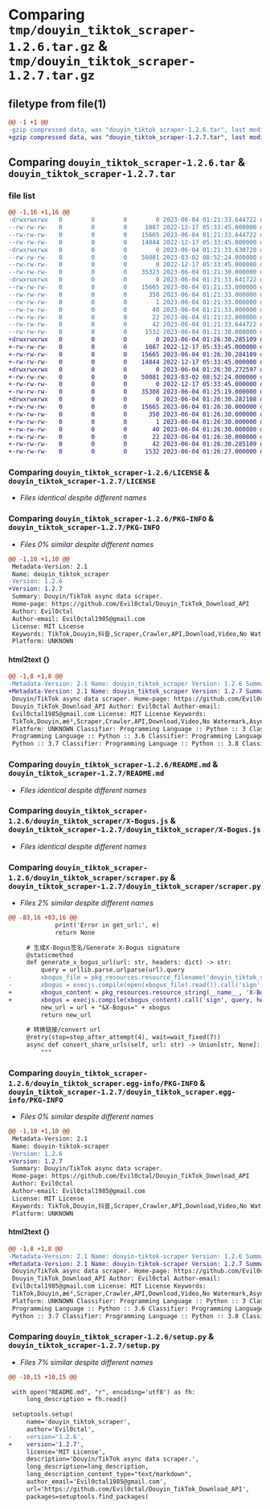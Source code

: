 # Comparing `tmp/douyin_tiktok_scraper-1.2.6.tar.gz` & `tmp/douyin_tiktok_scraper-1.2.7.tar.gz`

## filetype from file(1)

```diff
@@ -1 +1 @@
-gzip compressed data, was "douyin_tiktok_scraper-1.2.6.tar", last modified: Sun Jun  4 01:21:33 2023, max compression
+gzip compressed data, was "douyin_tiktok_scraper-1.2.7.tar", last modified: Sun Jun  4 01:26:30 2023, max compression
```

## Comparing `douyin_tiktok_scraper-1.2.6.tar` & `douyin_tiktok_scraper-1.2.7.tar`

### file list

```diff
@@ -1,16 +1,16 @@
-drwxrwxrwx   0        0        0        0 2023-06-04 01:21:33.644722 douyin_tiktok_scraper-1.2.6/
--rw-rw-rw-   0        0        0     1087 2022-12-17 05:33:45.000000 douyin_tiktok_scraper-1.2.6/LICENSE
--rw-rw-rw-   0        0        0    15665 2023-06-04 01:21:33.644722 douyin_tiktok_scraper-1.2.6/PKG-INFO
--rw-rw-rw-   0        0        0    14844 2022-12-17 05:33:45.000000 douyin_tiktok_scraper-1.2.6/README.md
-drwxrwxrwx   0        0        0        0 2023-06-04 01:21:33.630720 douyin_tiktok_scraper-1.2.6/douyin_tiktok_scraper/
--rw-rw-rw-   0        0        0    50081 2023-03-02 08:52:24.000000 douyin_tiktok_scraper-1.2.6/douyin_tiktok_scraper/X-Bogus.js
--rw-rw-rw-   0        0        0        0 2022-12-17 05:33:45.000000 douyin_tiktok_scraper-1.2.6/douyin_tiktok_scraper/__init__.py
--rw-rw-rw-   0        0        0    35323 2023-06-04 01:21:30.000000 douyin_tiktok_scraper-1.2.6/douyin_tiktok_scraper/scraper.py
-drwxrwxrwx   0        0        0        0 2023-06-04 01:21:33.641722 douyin_tiktok_scraper-1.2.6/douyin_tiktok_scraper.egg-info/
--rw-rw-rw-   0        0        0    15665 2023-06-04 01:21:33.000000 douyin_tiktok_scraper-1.2.6/douyin_tiktok_scraper.egg-info/PKG-INFO
--rw-rw-rw-   0        0        0      350 2023-06-04 01:21:33.000000 douyin_tiktok_scraper-1.2.6/douyin_tiktok_scraper.egg-info/SOURCES.txt
--rw-rw-rw-   0        0        0        1 2023-06-04 01:21:33.000000 douyin_tiktok_scraper-1.2.6/douyin_tiktok_scraper.egg-info/dependency_links.txt
--rw-rw-rw-   0        0        0       40 2023-06-04 01:21:33.000000 douyin_tiktok_scraper-1.2.6/douyin_tiktok_scraper.egg-info/requires.txt
--rw-rw-rw-   0        0        0       22 2023-06-04 01:21:33.000000 douyin_tiktok_scraper-1.2.6/douyin_tiktok_scraper.egg-info/top_level.txt
--rw-rw-rw-   0        0        0       42 2023-06-04 01:21:33.644722 douyin_tiktok_scraper-1.2.6/setup.cfg
--rw-rw-rw-   0        0        0     1532 2023-06-04 01:21:30.000000 douyin_tiktok_scraper-1.2.6/setup.py
+drwxrwxrwx   0        0        0        0 2023-06-04 01:26:30.285109 douyin_tiktok_scraper-1.2.7/
+-rw-rw-rw-   0        0        0     1087 2022-12-17 05:33:45.000000 douyin_tiktok_scraper-1.2.7/LICENSE
+-rw-rw-rw-   0        0        0    15665 2023-06-04 01:26:30.284109 douyin_tiktok_scraper-1.2.7/PKG-INFO
+-rw-rw-rw-   0        0        0    14844 2022-12-17 05:33:45.000000 douyin_tiktok_scraper-1.2.7/README.md
+drwxrwxrwx   0        0        0        0 2023-06-04 01:26:30.272597 douyin_tiktok_scraper-1.2.7/douyin_tiktok_scraper/
+-rw-rw-rw-   0        0        0    50081 2023-03-02 08:52:24.000000 douyin_tiktok_scraper-1.2.7/douyin_tiktok_scraper/X-Bogus.js
+-rw-rw-rw-   0        0        0        0 2022-12-17 05:33:45.000000 douyin_tiktok_scraper-1.2.7/douyin_tiktok_scraper/__init__.py
+-rw-rw-rw-   0        0        0    35308 2023-06-04 01:25:19.000000 douyin_tiktok_scraper-1.2.7/douyin_tiktok_scraper/scraper.py
+drwxrwxrwx   0        0        0        0 2023-06-04 01:26:30.282108 douyin_tiktok_scraper-1.2.7/douyin_tiktok_scraper.egg-info/
+-rw-rw-rw-   0        0        0    15665 2023-06-04 01:26:30.000000 douyin_tiktok_scraper-1.2.7/douyin_tiktok_scraper.egg-info/PKG-INFO
+-rw-rw-rw-   0        0        0      350 2023-06-04 01:26:30.000000 douyin_tiktok_scraper-1.2.7/douyin_tiktok_scraper.egg-info/SOURCES.txt
+-rw-rw-rw-   0        0        0        1 2023-06-04 01:26:30.000000 douyin_tiktok_scraper-1.2.7/douyin_tiktok_scraper.egg-info/dependency_links.txt
+-rw-rw-rw-   0        0        0       40 2023-06-04 01:26:30.000000 douyin_tiktok_scraper-1.2.7/douyin_tiktok_scraper.egg-info/requires.txt
+-rw-rw-rw-   0        0        0       22 2023-06-04 01:26:30.000000 douyin_tiktok_scraper-1.2.7/douyin_tiktok_scraper.egg-info/top_level.txt
+-rw-rw-rw-   0        0        0       42 2023-06-04 01:26:30.285109 douyin_tiktok_scraper-1.2.7/setup.cfg
+-rw-rw-rw-   0        0        0     1532 2023-06-04 01:26:27.000000 douyin_tiktok_scraper-1.2.7/setup.py
```

### Comparing `douyin_tiktok_scraper-1.2.6/LICENSE` & `douyin_tiktok_scraper-1.2.7/LICENSE`

 * *Files identical despite different names*

### Comparing `douyin_tiktok_scraper-1.2.6/PKG-INFO` & `douyin_tiktok_scraper-1.2.7/PKG-INFO`

 * *Files 0% similar despite different names*

```diff
@@ -1,10 +1,10 @@
 Metadata-Version: 2.1
 Name: douyin_tiktok_scraper
-Version: 1.2.6
+Version: 1.2.7
 Summary: Douyin/TikTok async data scraper.
 Home-page: https://github.com/Evil0ctal/Douyin_TikTok_Download_API
 Author: Evil0ctal
 Author-email: Evil0ctal1985@gmail.com
 License: MIT License
 Keywords: TikTok,Douyin,抖音,Scraper,Crawler,API,Download,Video,No Watermark,Async
 Platform: UNKNOWN
```

#### html2text {}

```diff
@@ -1,8 +1,8 @@
-Metadata-Version: 2.1 Name: douyin_tiktok_scraper Version: 1.2.6 Summary:
+Metadata-Version: 2.1 Name: douyin_tiktok_scraper Version: 1.2.7 Summary:
 Douyin/TikTok async data scraper. Home-page: https://github.com/Evil0ctal/
 Douyin_TikTok_Download_API Author: Evil0ctal Author-email:
 Evil0ctal1985@gmail.com License: MIT License Keywords:
 TikTok,Douyin,æé³,Scraper,Crawler,API,Download,Video,No Watermark,Async
 Platform: UNKNOWN Classifier: Programming Language :: Python :: 3 Classifier:
 Programming Language :: Python :: 3.6 Classifier: Programming Language ::
 Python :: 3.7 Classifier: Programming Language :: Python :: 3.8 Classifier:
```

### Comparing `douyin_tiktok_scraper-1.2.6/README.md` & `douyin_tiktok_scraper-1.2.7/README.md`

 * *Files identical despite different names*

### Comparing `douyin_tiktok_scraper-1.2.6/douyin_tiktok_scraper/X-Bogus.js` & `douyin_tiktok_scraper-1.2.7/douyin_tiktok_scraper/X-Bogus.js`

 * *Files identical despite different names*

### Comparing `douyin_tiktok_scraper-1.2.6/douyin_tiktok_scraper/scraper.py` & `douyin_tiktok_scraper-1.2.7/douyin_tiktok_scraper/scraper.py`

 * *Files 2% similar despite different names*

```diff
@@ -83,16 +83,16 @@
             print('Error in get_url:', e)
             return None
 
     # 生成X-Bogus签名/Generate X-Bogus signature
     @staticmethod
     def generate_x_bogus_url(url: str, headers: dict) -> str:
         query = urllib.parse.urlparse(url).query
-        xbogus_file = pkg_resources.resource_filename('douyin_tiktok_scraper', 'X-Bogus.js')
-        xbogus = execjs.compile(open(xbogus_file).read()).call('sign', query, headers['User-Agent'])
+        xbogus_content = pkg_resources.resource_string(__name__, 'X-Bogus.js').decode()
+        xbogus = execjs.compile(xbogus_content).call('sign', query, headers['User-Agent'])
         new_url = url + "&X-Bogus=" + xbogus
         return new_url
 
     # 转换链接/convert url
     @retry(stop=stop_after_attempt(4), wait=wait_fixed(7))
     async def convert_share_urls(self, url: str) -> Union[str, None]:
         """
```

### Comparing `douyin_tiktok_scraper-1.2.6/douyin_tiktok_scraper.egg-info/PKG-INFO` & `douyin_tiktok_scraper-1.2.7/douyin_tiktok_scraper.egg-info/PKG-INFO`

 * *Files 0% similar despite different names*

```diff
@@ -1,10 +1,10 @@
 Metadata-Version: 2.1
 Name: douyin-tiktok-scraper
-Version: 1.2.6
+Version: 1.2.7
 Summary: Douyin/TikTok async data scraper.
 Home-page: https://github.com/Evil0ctal/Douyin_TikTok_Download_API
 Author: Evil0ctal
 Author-email: Evil0ctal1985@gmail.com
 License: MIT License
 Keywords: TikTok,Douyin,抖音,Scraper,Crawler,API,Download,Video,No Watermark,Async
 Platform: UNKNOWN
```

#### html2text {}

```diff
@@ -1,8 +1,8 @@
-Metadata-Version: 2.1 Name: douyin-tiktok-scraper Version: 1.2.6 Summary:
+Metadata-Version: 2.1 Name: douyin-tiktok-scraper Version: 1.2.7 Summary:
 Douyin/TikTok async data scraper. Home-page: https://github.com/Evil0ctal/
 Douyin_TikTok_Download_API Author: Evil0ctal Author-email:
 Evil0ctal1985@gmail.com License: MIT License Keywords:
 TikTok,Douyin,æé³,Scraper,Crawler,API,Download,Video,No Watermark,Async
 Platform: UNKNOWN Classifier: Programming Language :: Python :: 3 Classifier:
 Programming Language :: Python :: 3.6 Classifier: Programming Language ::
 Python :: 3.7 Classifier: Programming Language :: Python :: 3.8 Classifier:
```

### Comparing `douyin_tiktok_scraper-1.2.6/setup.py` & `douyin_tiktok_scraper-1.2.7/setup.py`

 * *Files 7% similar despite different names*

```diff
@@ -10,15 +10,15 @@
 
 with open("README.md", "r", encoding='utf8') as fh:
     long_description = fh.read()
 
 setuptools.setup(
     name='douyin_tiktok_scraper',
     author='Evil0ctal',
-    version='1.2.6',
+    version='1.2.7',
     license='MIT License',
     description='Douyin/TikTok async data scraper.',
     long_description=long_description,
     long_description_content_type="text/markdown",
     author_email='Evil0ctal1985@gmail.com',
     url='https://github.com/Evil0ctal/Douyin_TikTok_Download_API',
     packages=setuptools.find_packages(
```

